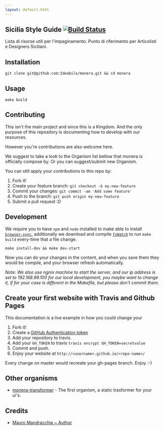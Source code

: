 ```yaml
---
layout: default.html
---
```


## Sicilia Style Guide [![Build Status](https://travis-ci.org/sicilia-io/style-guide.svg?branch=master)](https://travis-ci.org/sicilia-io/style-guide)

Lista di risorse utili per l'impaginamento.
Punto di riferimento per Articolisti e Designers Siciliani.


## Installation
```
git clone git@github.com:Ideabile/monera.git && cd monera
```

## Usage
```
make build
```

## Contributing
This isn't the main project and since this is a Kingdom.
And the only purpose of this repository is documenting how to develop with our resources.

However you're contributions are also welcome here.

We suggest to take a look to the Organism list bellow that monera is officially compose by.
Or you can suggest/submit new Organism.

You can still apply your contributions to this repo by:

  1. Fork it!
  2. Create your feature branch: `git checkout -b my-new-feature`
  3. Commit your changes: `git commit -am 'Add some feature'`
  4. Push to the branch: `git push origin my-new-feature`
  5. Submit a pull request :D

## Development
We require you to have `npm` and `node` installed to make able to install [`browser-sync`](http://www.browsersync.io/),
additionally we download and compile [`fsWatch`](http://github.com/emcrisostomo/fswatch) to run `make build` every-time that a file change.
```
make install-dev && make dev-start
```
Now you can do your changes in the content, and when you save them they would be compile, and your browser refresh automatically.

*Note: We also use ngnix machine to start the server, and our ip address is set to 192.168.99.100 for our local development, you maybe want to change it, if for your case is different in the Makefile, but please don't commit them.*

## Create your first website with Travis and Github Pages
This documentation is a live example in how you could change your

  1. Fork it!
  2. Create a [GitHub Authentication token](https://help.github.com/articles/creating-an-access-token-for-command-line-use/)
  3. Add your repository to travis.
  4. Add your `GH_TOKEN` to travis `travis encrypt GH_TOKEN=secretvalue`
  5. Commit and push.
  6. Enjoy your website at `http://<username>.github.io/<repo-name>/`

Every change on master would recreate your gh-pages branch. Enjoy :-)

## Other organisms

  - [monera-transformer](https://github.com/Ideabile/monera-static-transformer) - The first organism, a static trasformer for your ui's.

## Credits

  - [Mauro Mandracchia ~ Author](http://www.ideabile.com)

